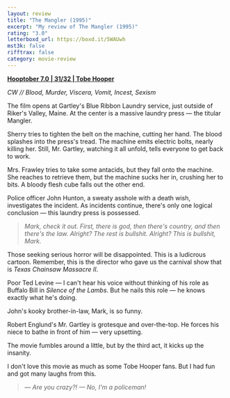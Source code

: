 ```yaml
---
layout: review
title: "The Mangler (1995)"
excerpt: "My review of The Mangler (1995)"
rating: "3.0"
letterboxd_url: https://boxd.it/5WAUwh
mst3k: false
rifftrax: false
category: movie-review
---
```


<b><a href="https://boxd.it/pOK5i/detail" target="_blank" rel="noopener">Hooptober 7.0 | 31/32 | Tobe Hooper</a></b>

<i>CW // Blood, Murder, Viscera, Vomit, Incest, Sexism</i>

The film opens at Gartley's Blue Ribbon Laundry service, just outside of Riker's Valley, Maine. At the center is a massive laundry press — the titular Mangler.

Sherry tries to tighten the belt on the machine, cutting her hand. The blood splashes into the press's tread. The machine emits electric bolts, nearly killing her. Still, Mr. Gartley, watching it all unfold, tells everyone to get back to work.

Mrs. Frawley tries to take some antacids, but they fall onto the machine. She reaches to retrieve them, but the machine sucks her in, crushing her to bits. A bloody flesh cube falls out the other end.

Police officer John Hunton, a sweaty asshole with a death wish, investigates the incident. As incidents continue, there's only one logical conclusion — this laundry press is possessed.

<blockquote><i>Mark, check it out. First, there is god, then there's country, and then there's the law. Alright? The rest is bullshit. Alright? This is bullshit, Mark.</i></blockquote>

Those seeking serious horror will be disappointed. This is a ludicrous cartoon. Remember, this is the director who gave us the carnival show that is <i>Texas Chainsaw Massacre II</i>.

Poor Ted Levine — I can't hear his voice without thinking of his role as Buffalo Bill in <i>Silence of the Lambs</i>. But he nails this role — he knows exactly what he's doing.

John's kooky brother-in-law, Mark, is so funny.

Robert Englund's Mr. Gartley is grotesque and over-the-top. He forces his niece to bathe in front of him — very upsetting.

The movie fumbles around a little, but by the third act, it kicks up the insanity.

I don't love this movie as much as some Tobe Hooper fans. But I had fun and got many laughs from this.

<blockquote><i>— Are you crazy?!
— No, I'm a policeman!</i></blockquote>
